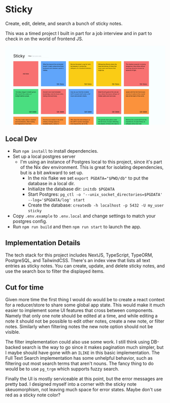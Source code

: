 # Sticky

Create, edit, delete, and search a bunch of sticky notes.

This was a timed project I built in part for a job interview and in part to check in on the world of frontend JS.

![Screenshot of Sticky's interface](/sticky-screenshot.png?raw=true "Some adventuring notes")

## Local Dev

- Run `npm install` to install dependencies.
- Set up a local postgres server
  - I'm using an instance of Postgres local to this project, since it's part of the Nix dev environment. This is great for isolating dependencies, but is a bit awkward to set up.
    - In the nix flake we set `export PGDATA="$PWD/db"` to put the database in a local dir.
    - Initialize the database dir: `initdb $PGDATA`
    - Start Postgres: `pg_ctl -o '--unix_socket_directories=$PGDATA' --log='$PGDATA/log' start`
    - Create the database: `createdb -h localhost -p 5432 -U my_user sticky`
- Copy `.env.example` to `.env.local` and change settings to match your postgres config.
- Run `npm run build` and then `npm run start` to launch the app.

## Implementation Details

The tech stack for this project includes NextJS, TypeScript, TypeORM, PostgreSQL, and TailwindCSS. There's an index view that lists all text entries as sticky notes. You can create, update, and delete sticky notes, and use the search box to filter the displayed items.

## Cut for time

Given more time the first thing I would do would be to create a react context for a reducer/store to share some global app state. This would make it much easier to implement some UI features that cross between components. Namely that only one note should be edited at a time, and while editing a note it should not be possible to edit other notes, create a new note, or filter notes. Similarly when filtering notes the new note option should not be visible.

The filter implementation could also use some work. I still think using DB-backed search is the way to go since it makes pagination much simpler, but I maybe should have gone with an `ILIKE` in this basic implementation. The Full Text Search implementation has some unhelpful behavior, such as filtering out most search terms that aren't nouns. The fancy thing to do would be to use `pg_trgm` which supports fuzzy search.

Finally the UI is mostly serviceable at this point, but the error messages are pretty bad. I designed myself into a corner with the sticky note skeuomorphism, not leaving much space for error states. Maybe don't use red as a sticky note color?
